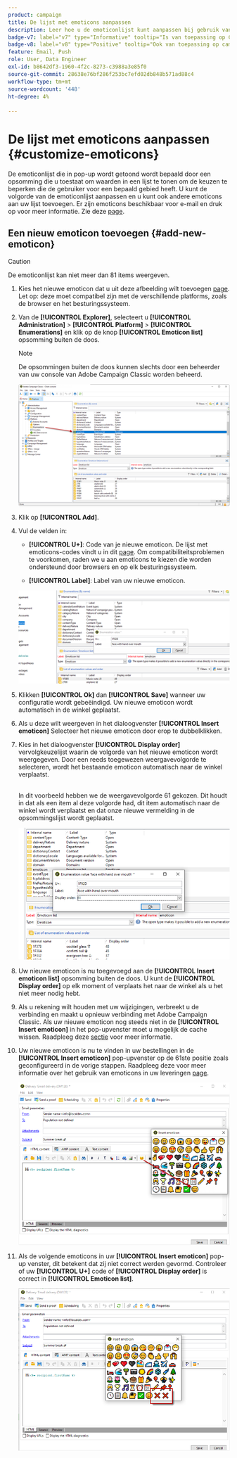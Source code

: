 ```yaml
---
product: campaign
title: De lijst met emoticons aanpassen
description: Leer hoe u de emoticonlijst kunt aanpassen bij gebruik van Adobe Campaign
badge-v7: label="v7" type="Informative" tooltip="Is van toepassing op Campaign Classic v7"
badge-v8: label="v8" type="Positive" tooltip="Ook van toepassing op campagne v8"
feature: Email, Push
role: User, Data Engineer
exl-id: b8642df3-1960-4f2c-8273-c3988a3e85f0
source-git-commit: 28638e76bf286f253bc7efd02db848b571ad88c4
workflow-type: tm+mt
source-wordcount: '448'
ht-degree: 4%

---
```


# De lijst met emoticons aanpassen {#customize-emoticons}

De emoticonlijst die in pop-up wordt getoond wordt bepaald door een opsomming die u toestaat om waarden in een lijst te tonen om de keuzen te beperken die de gebruiker voor een bepaald gebied heeft.
U kunt de volgorde van de emoticonlijst aanpassen en u kunt ook andere emoticons aan uw lijst toevoegen.
Er zijn emoticons beschikbaar voor e-mail en druk op voor meer informatie. Zie deze [page](defining-the-email-content.md#inserting-emoticons).

## Een nieuw emoticon toevoegen {#add-new-emoticon}

>[!CAUTION]
>
>De emoticonlijst kan niet meer dan 81 items weergeven.

1. Kies het nieuwe emoticon dat u uit deze afbeelding wilt toevoegen [page](https://unicode.org/emoji/charts/full-emoji-list.html). Let op: deze moet compatibel zijn met de verschillende platforms, zoals de browser en het besturingssysteem.

1. Van de **[!UICONTROL Explorer]**, selecteert u **[!UICONTROL Administration]** > **[!UICONTROL Platform]** > **[!UICONTROL Enumerations]** en klik op de knop **[!UICONTROL Emoticon list]** opsomming buiten de doos.

   >[!NOTE]
   >
   >De opsommingen buiten de doos kunnen slechts door een beheerder van uw console van Adobe Campaign Classic worden beheerd.

   ![](assets/emoticon_1.png)

1. Klik op **[!UICONTROL Add]**.

1. Vul de velden in:

   * **[!UICONTROL U+]**: Code van je nieuwe emoticon. De lijst met emoticons-codes vindt u in dit [page](https://unicode.org/emoji/charts/full-emoji-list.html).
Om compatibiliteitsproblemen te voorkomen, raden we u aan emoticons te kiezen die worden ondersteund door browsers en op elk besturingssysteem.

   * **[!UICONTROL Label]**: Label van uw nieuwe emoticon.

   ![](assets/emoticon_5.png)

1. Klikken **[!UICONTROL Ok]** dan **[!UICONTROL Save]** wanneer uw configuratie wordt gebeëindigd.
Uw nieuwe emoticon wordt automatisch in de winkel geplaatst.

1. Als u deze wilt weergeven in het dialoogvenster **[!UICONTROL Insert emoticon]** Selecteer het nieuwe emoticon door erop te dubbelklikken.

1. Kies in het dialoogvenster **[!UICONTROL Display order]** vervolgkeuzelijst waarin de volgorde van het nieuwe emoticon wordt weergegeven. Door een reeds toegewezen weergavevolgorde te selecteren, wordt het bestaande emoticon automatisch naar de winkel verplaatst.

   <br>In dit voorbeeld hebben we de weergavevolgorde 61 gekozen. Dit houdt in dat als een item al deze volgorde had, dit item automatisch naar de winkel wordt verplaatst en dat onze nieuwe vermelding in de opsommingslijst wordt geplaatst.

   ![](assets/emoticon_2.png)

1. Uw nieuwe emoticon is nu toegevoegd aan de **[!UICONTROL Insert emoticon list]** opsomming buiten de doos. U kunt de **[!UICONTROL Display order]** op elk moment of verplaats het naar de winkel als u het niet meer nodig hebt.

1. Als u rekening wilt houden met uw wijzigingen, verbreekt u de verbinding en maakt u opnieuw verbinding met Adobe Campaign Classic. Als uw nieuwe emoticon nog steeds niet in de **[!UICONTROL Insert emoticon]** in het pop-upvenster moet u mogelijk de cache wissen. Raadpleeg deze [sectie](../../platform/using/faq-campaign-config.md#perform-soft-cache-clear) voor meer informatie.

1. Uw nieuwe emoticon is nu te vinden in uw bestellingen in de **[!UICONTROL Insert emoticon]** pop-upvenster op de 61ste positie zoals geconfigureerd in de vorige stappen. Raadpleeg deze voor meer informatie over het gebruik van emoticons in uw leveringen [page](defining-the-email-content.md#inserting-emoticons).

   ![](assets/emoticon_4.png)

1. Als de volgende emoticons in uw **[!UICONTROL Insert emoticon]** pop-up venster, dit betekent dat zij niet correct werden gevormd. Controleer of uw **[!UICONTROL U+]** code of **[!UICONTROL Display order]** is correct in **[!UICONTROL Emoticon list]**.

   ![](assets/emoticon_6.png)
